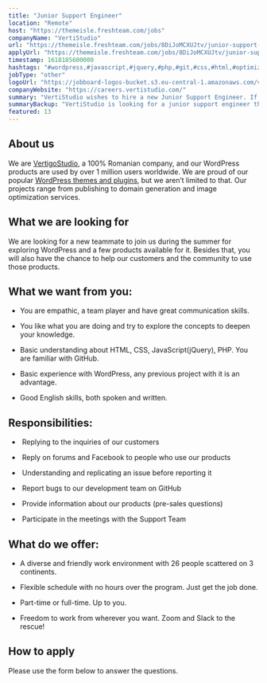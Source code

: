 ```yaml
---
title: "Junior Support Engineer"
location: "Remote"
host: "https://themeisle.freshteam.com/jobs"
companyName: "VertiStudio"
url: "https://themeisle.freshteam.com/jobs/8DiJoMCXUJtv/junior-support-engineer-remote"
applyUrl: "https://themeisle.freshteam.com/jobs/8DiJoMCXUJtv/junior-support-engineer-remote#applicant-form"
timestamp: 1618185600000
hashtags: "#wordpress,#javascript,#jquery,#php,#git,#css,#html,#optimization,#English"
jobType: "other"
logoUrl: "https://jobboard-logos-bucket.s3.eu-central-1.amazonaws.com/vertistudio"
companyWebsite: "https://careers.vertistudio.com/"
summary: "VertiStudio wishes to hire a new Junior Support Engineer. If you have basic experience with WordPress, consider applying."
summaryBackup: "VertiStudio is looking for a junior support engineer that has experience in: #wordpress, #javascript, #jquery."
featured: 13
---
```


## About us

We are [VertigoStudio](https://vertistudio.com/), a 100% Romanian company, and our WordPress products are used by over 1 million users worldwide. We are proud of our popular [WordPress themes and plugins](https://themeisle.com/), but we aren’t limited to that. Our projects range from publishing to domain generation and image optimization services. 

## What we are looking for

We are looking for a new teammate to join us during the summer for exploring WordPress and a few products available for it. Besides that, you will also have the chance to help our customers and the community to use those products.

## What we want from you:

*   You are empathic, a team player and have great communication skills.
    
*   You like what you are doing and try to explore the concepts to deepen your knowledge.
    
*   Basic understanding about HTML, CSS, JavaScript(jQuery), PHP. You are familiar with GitHub.
    
*   Basic experience with WordPress, any previous project with it is an advantage.
    
*   Good English skills, both spoken and written.
    

## Responsibilities:

*    Replying to the inquiries of our customers
    
*    Reply on forums and Facebook to people who use our products
    
*    Understanding and replicating an issue before reporting it
    
*    Report bugs to our development team on GitHub
    
*    Provide information about our products (pre-sales questions)
    
*    Participate in the meetings with the Support Team
    

## What do we offer:

*   A diverse and friendly work environment with 26 people scattered on 3 continents.
    
*   Flexible schedule with no hours over the program. Just get the job done.
    
*   Part-time or full-time. Up to you. 
    
*   Freedom to work from wherever you want. Zoom and Slack to the rescue!  
    

## How to apply

Please use the form below to answer the questions.
